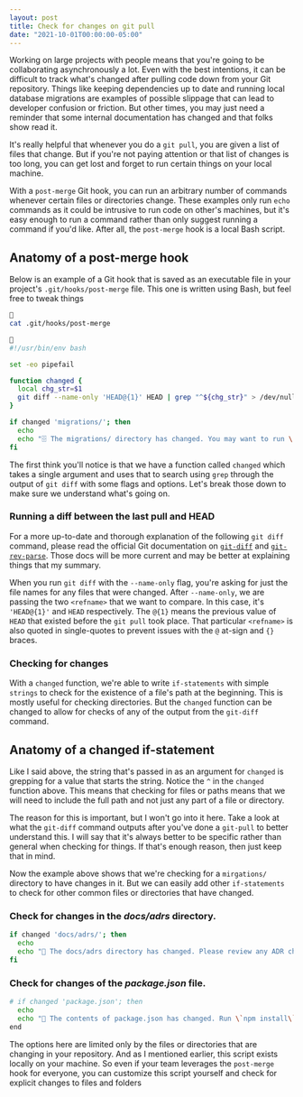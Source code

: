 ```yaml
---
layout: post
title: Check for changes on git pull
date: "2021-10-01T00:00:00-05:00"
---
```


Working on large projects with people means that you're going to be
collaborating asynchronously a lot. Even with the best intentions, it can be
difficult to track what's changed after pulling code down from your Git
repository. Things like keeping dependencies up to date and running local
database migrations are examples of possible slippage that can lead to developer
confusion or friction. But other times, you may just need a reminder that some
internal documentation has changed and that folks show read it.

It's really helpful that whenever you do a `git pull`, you are given a list of
files that change. But if you're not paying attention or that list of changes is
too long, you can get lost and forget to run certain things on your local
machine. 

With a `post-merge` Git hook, you can run an arbitrary number of commands
whenever certain files or directories change. These examples only run `echo`
commands as it could be intrusive to run code on other's machines, but it's easy
enough to run a command rather than only suggest running a command if you'd
like. After all, the `post-merge` hook is a local Bash script.

## Anatomy of a post-merge hook

Below is an example of a Git hook that is saved as an executable file in your
project's `.git/hooks/post-merge` file. This one is written using Bash, but feel
free to tweak things

```sh

cat .git/hooks/post-merge
```

```sh

#!/usr/bin/env bash

set -eo pipefail

function changed {
  local chg_str=$1
  git diff --name-only 'HEAD@{1}' HEAD | grep "^${chg_str}" > /dev/null 2>&1
}

if changed 'migrations/'; then
  echo
  echo "🗄️ The migrations/ directory has changed. You may want to run \`make db_dev_migrate\`."
fi
```

The first think you'll notice is that we have a function called `changed` which
takes a single argument and uses that to search using `grep` through the output
of `git diff` with some flags and options. Let's break those down to make sure
we understand what's going on.

### Running a diff between the last pull and HEAD

For a more up-to-date and thorough explanation of the following `git diff`
command, please read the official Git documentation on
[`git-diff`][git-diff-docs] and [`git-rev-parse`][git-rev-parse]. Those docs
will be more current and may be better at explaining things that my summary.

[git-diff-docs]: https://git-scm.com/docs/git-diff#Documentation/git-diff.txt---name-only
[git-rev-parse]: https://git-scm.com/docs/git-rev-parse#Documentation/git-rev-parse.txt-emltrefnamegtltngtemegemmaster1em
When you run `git diff` with the `--name-only` flag, you're asking for just the
file names for any files that were changed. After `--name-only`, we are passing
the two `<refname>` that we want to compare. In this case, it's `'HEAD@{1}'` and
`HEAD` respectively. The `@{1}` means the previous value of `HEAD` that existed
before the `git pull` took place. That particular `<refname>` is also quoted in
single-quotes to prevent issues with the `@` at-sign and `{}` braces.

### Checking for changes

With a `changed` function, we're able to write `if-statements` with simple
`strings` to check for the existence of a file's path at the beginning. This is
mostly useful for checking directories. But the `changed` function can be
changed to allow for checks of any of the output from the `git-diff` command.

## Anatomy of a changed if-statement

Like I said above, the string that's passed in as an argument for `changed` is
grepping for a value that starts the string. Notice the `^` in the `changed`
function above. This means that checking for files or paths means that we will
need to include the full path and not just any part of a file or directory.

The reason for this is important, but I won't go into it here. Take a look at
what the `git-diff` command outputs after you've done a `git-pull` to better
understand this. I will say that it's always better to be specific rather than
general when checking for things. If that's enough reason, then just keep that
in mind.

Now the example above shows that we're checking for a `mirgations/` directory to
have changes in it. But we can easily add other `if-statements` to check for
other common files or directories that have changed.

### Check for changes in the _docs/adrs_ directory.

```sh
if changed 'docs/adrs/'; then
  echo
  echo "📄 The docs/adrs directory has changed. Please review any ADR changes."
fi

```

### Check for changes of the _package.json_ file.
```sh
# if changed 'package.json'; then
  echo
  echo "🧰 The contents of package.json has changed. Run \`npm install\` or \`yarn\` to update your local dependencies."
end
```

The options here are limited only by the files or directories that are changing
in your repository. And as I mentioned earlier, this script exists locally on
your machine. So even if your team leverages the `post-merge` hook for everyone,
you can customize this script yourself and check for explicit changes to files
and folders 
